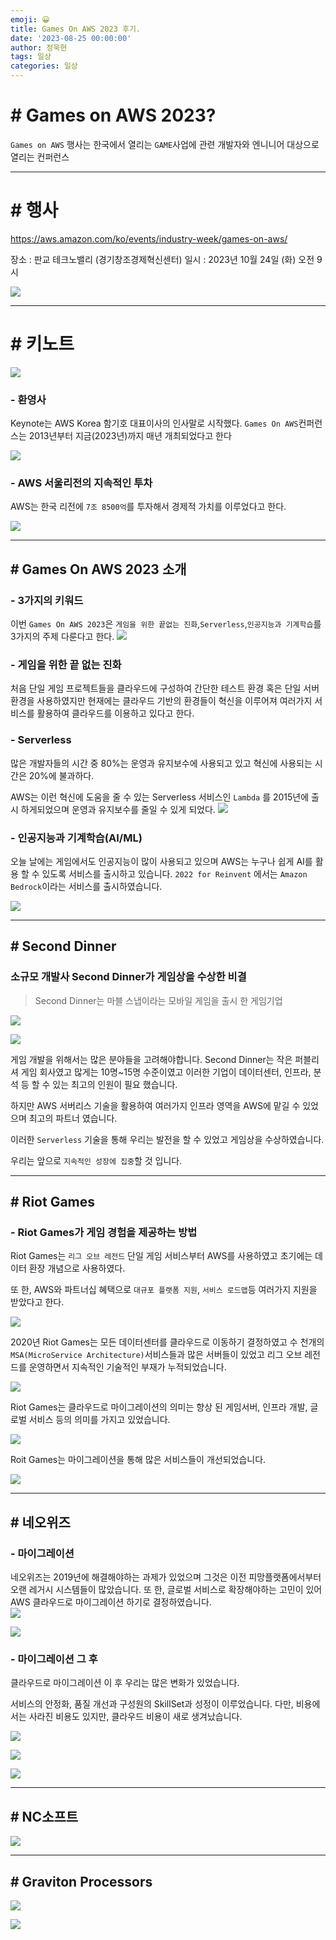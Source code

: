 ```yaml
---
emoji: 😀
title: Games On AWS 2023 후기.
date: '2023-08-25 00:00:00'
author: 정욱현
tags: 일상
categories: 일상
---
```

# # Games on AWS 2023?

```Games on AWS``` 행사는 한국에서 열리는 ```GAME```사업에 관련 개발자와 엔니니어 대상으로 열리는 컨퍼런스

---
# # 행사

https://aws.amazon.com/ko/events/industry-week/games-on-aws/

장소 : 판교 테크노밸리 (경기창조경제혁신센터)
일시 : 2023년 10월 24일 (화) 오전 9시

![](https://velog.velcdn.com/images/jtret2424/post/155885af-29a4-4e73-a2b8-1accff3542b3/image.png)

---
# # 키노트

![](https://velog.velcdn.com/images/jtret2424/post/ac837e2a-c151-48b9-9236-0ba335e8d3d3/image.jpeg)

### - 환영사
Keynote는 AWS Korea 함기호 대표이사의 인사말로 시작했다.
```Games On AWS```컨퍼런스는 2013년부터 지금(2023년)까지 매년 개최되었다고 한다

![](https://velog.velcdn.com/images/jtret2424/post/95b4715f-f9f7-4c71-b347-7ea9390ef574/image.jpeg)


### - AWS 서울리전의 지속적인 투차
AWS는 한국 리전에 ```7조 8500억```를 투자해서 경제적 가치를 이루었다고 한다.

![](https://velog.velcdn.com/images/jtret2424/post/013c7da8-10d7-4929-ae3a-c1d17523f228/image.jpeg)

---

## # Games On AWS 2023 소개

### - 3가지의 키워드
이번 ```Games On AWS 2023```은 ```게임을 위한 끝없는 진화```,```Serverless```,```인공지능과 기계학습```를 3가지의 주제 다룬다고 한다.
![](https://velog.velcdn.com/images/jtret2424/post/f8e44445-580d-4d8b-b234-46e7562b87be/image.jpeg)

### - 게임을 위한 끝 없는 진화

처음 단일 게임 프로젝트들을 클라우드에 구성하여 간단한 테스트 환경 혹은 단일 서버 환경을 사용하였지만
현재에는 클라우드 기반의 환경들이 혁신을 이루어져 여러가지 서비스를 활용하여 클라우드를 이용하고 있다고 한다.

### - Serverless

많은 개발자들의 시간 중 80%는 운영과 유지보수에 사용되고 있고 혁신에 사용되는 시간은 20%에 불과하다.

AWS는 이런 혁신에 도움을 줄 수 있는 Serverless 서비스인 ```Lambda``` 를 2015년에 출시 하게되었으며 운영과 유지보수를 줄일 수 있게 되었다.
![](https://velog.velcdn.com/images/jtret2424/post/7ad26706-da8d-4bd3-8587-b4149421479d/image.jpeg)

### - 인공지능과 기계학습(AI/ML)

오늘 날에는 게임에서도 인공지능이 많이 사용되고 있으며 AWS는 누구나 쉽게 AI를 활용 할 수 있도록 서비스를 출시하고 있습니다. ```2022 for Reinvent``` 에서는 ```Amazon Bedrock```이라는 서비스를 출시하였습니다.

![](https://velog.velcdn.com/images/jtret2424/post/cf590ad3-32df-4c27-b026-3e2ba821d4ea/image.jpeg)

---
## # Second Dinner

### 소규모 개발사 Second Dinner가 게임상을 수상한 비결


>  Second Dinner는 마블 스냅이라는 모바일 게임을 출시 한 게임기업

![](https://velog.velcdn.com/images/jtret2424/post/4c14c3b2-4251-4cca-a37b-ee2c6af7dd7a/image.jpeg)

![](https://velog.velcdn.com/images/jtret2424/post/cbc1c73c-7148-44af-8fda-150c7fbadba0/image.jpeg)

게임 개발을 위해서는 많은 분야들을 고려해야합니다. 
Second Dinner는 작은 퍼블리셔 게임 회사였고 많게는 10명~15명 수준이였고 이러한 기업이
데이터센터, 인프라, 분석 등 할 수 있는 최고의 인원이 필요 했습니다. 

하지만 AWS 서버리스 기술을 활용하여 여러가지 인프라 영역을 AWS에 맡길 수 있었으며 최고의 파트너 였습니다. 

이러한 ```Serverless``` 기술을 통해 우리는 발전을 할 수 있었고 게임상을 수상하였습니다.

우리는 앞으로 ```지속적인 성장에 집중```할 것 입니다. 

---

## # Riot Games

### - Riot Games가 게임 경험을 제공하는 방법 

Riot Games는 ```리그 오브 레전드``` 단일 게임 서비스부터 AWS를 사용하였고 초기에는 데이터 환장 개념으로 사용하였다.

또 한, AWS와 파트너십 혜택으로 ```대규포 플랫폼 지원```, ```서비스 로드맵```등 여러가지 지원을 받았다고 한다.

![](https://velog.velcdn.com/images/jtret2424/post/173c0200-a600-4101-bbce-d6464d12d199/image.jpeg)

2020년 Riot Games는 모든 데이터센터를 클라우드로 이동하기 결정하였고
수 천개의 ``MSA(MicroService Architecture)``서비스들과 많은 서버들이 있었고
리그 오브 레전드를 운영하면서 지속적인 기술적인 부재가 누적되었습니다.

![](https://velog.velcdn.com/images/jtret2424/post/9d7340ae-1df3-4919-a719-532a80890171/image.jpeg)

Riot Games는 클라우드로 마이그레이션의 의미는 향상 된 게임서버, 인프라 개발, 글로벌 서비스 등의 의미를 가지고 있었습니다.

![](https://velog.velcdn.com/images/jtret2424/post/03208b9f-2b0b-41df-9f30-820fc983f007/image.jpeg)

Roit Games는 마이그레이션을 통해 많은 서비스들이 개선되었습니다.

![](https://velog.velcdn.com/images/jtret2424/post/0cad73b4-ba03-49b3-82e0-4dc4f0953643/image.jpeg)

---
## # 네오위즈

### - 마이그레이션
네오위즈는 2019년에 해결해야하는 과제가 있었으며 그것은 이전 피망플랫폼에서부터 오랜 레거시 시스템들이 많았습니다. 또 한, 글로벌 서비스로 확장해야하는 고민이 있어 AWS 클라우드로 마이그레이션 하기로 결정하였습니다.  
![](https://velog.velcdn.com/images/jtret2424/post/efab3518-9e5a-4ba2-9942-83f31fbb629d/image.jpeg)

![](https://velog.velcdn.com/images/jtret2424/post/a2fe11b7-465b-484c-b9dc-876d5efb3196/image.jpeg)

### - 마이그레이션 그 후 

클라우드로 마이그레이션 이 후 우리는 많은 변화가 있었습니다. 

서비스의 안정화, 품질 개선과 구성원의 SkillSet과 성정이 이루었습니다.
다만, 비용에서는 사라진 비용도 있지만, 클라우드 비용이 새로 생겨났습니다. 

![](https://velog.velcdn.com/images/jtret2424/post/4d053f64-229e-4440-9f76-6b39dde4d28f/image.jpeg)


![](https://velog.velcdn.com/images/jtret2424/post/f7e18e41-7f16-4386-8ab4-354fdc65cb3d/image.jpeg)

![](https://velog.velcdn.com/images/jtret2424/post/3812bede-8940-4a6e-ad73-6d2fbd0e78d1/image.jpeg)


---

## # NC소프트

![](https://velog.velcdn.com/images/jtret2424/post/38123ac3-b469-4e21-a455-709914cfa6c1/image.jpeg)


---

## # Graviton Processors
![](https://velog.velcdn.com/images/jtret2424/post/02644eed-ca3d-446d-8268-3346d7de5ece/image.jpeg)

![](https://velog.velcdn.com/images/jtret2424/post/cc576b8f-dc37-4e59-8bd8-06cd3602ffc6/image.jpeg)


```toc
```